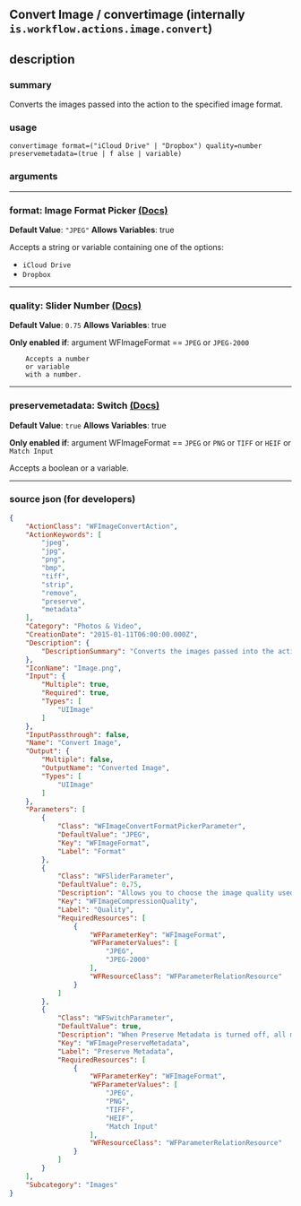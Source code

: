 
## Convert Image / convertimage (internally `is.workflow.actions.image.convert`)


## description

### summary

Converts the images passed into the action to the specified image format.


### usage
```
convertimage format=("iCloud Drive" | "Dropbox") quality=number preservemetadata=(true | f alse | variable)
```

### arguments

---

### format: Image Format Picker [(Docs)](https://pfgithub.github.io/shortcutslang/gettingstarted#enum-select-field)
**Default Value**: `"JPEG"`
**Allows Variables**: true



Accepts a string 
or variable
containing one of the options:

- `iCloud Drive`
- `Dropbox`

---

### quality: Slider Number [(Docs)](https://pfgithub.github.io/shortcutslang/gettingstarted#slider-number-fields)
**Default Value**: `0.75`
**Allows Variables**: true

**Only enabled if**: argument WFImageFormat == `JPEG` or `JPEG-2000`

		Accepts a number 
		or variable
		with a number.

---

### preservemetadata: Switch [(Docs)](https://pfgithub.github.io/shortcutslang/gettingstarted#switch-or-expanding-or-boolean-fields)
**Default Value**: ```
		true
		```
**Allows Variables**: true

**Only enabled if**: argument WFImageFormat == `JPEG` or `PNG` or `TIFF` or `HEIF` or `Match Input`

Accepts a boolean
or a variable.

---

### source json (for developers)

```json
{
	"ActionClass": "WFImageConvertAction",
	"ActionKeywords": [
		"jpeg",
		"jpg",
		"png",
		"bmp",
		"tiff",
		"strip",
		"remove",
		"preserve",
		"metadata"
	],
	"Category": "Photos & Video",
	"CreationDate": "2015-01-11T06:00:00.000Z",
	"Description": {
		"DescriptionSummary": "Converts the images passed into the action to the specified image format."
	},
	"IconName": "Image.png",
	"Input": {
		"Multiple": true,
		"Required": true,
		"Types": [
			"UIImage"
		]
	},
	"InputPassthrough": false,
	"Name": "Convert Image",
	"Output": {
		"Multiple": false,
		"OutputName": "Converted Image",
		"Types": [
			"UIImage"
		]
	},
	"Parameters": [
		{
			"Class": "WFImageConvertFormatPickerParameter",
			"DefaultValue": "JPEG",
			"Key": "WFImageFormat",
			"Label": "Format"
		},
		{
			"Class": "WFSliderParameter",
			"DefaultValue": 0.75,
			"Description": "Allows you to choose the image quality used when compressing the image file. Higher quality images will look better, but result in larger files.",
			"Key": "WFImageCompressionQuality",
			"Label": "Quality",
			"RequiredResources": [
				{
					"WFParameterKey": "WFImageFormat",
					"WFParameterValues": [
						"JPEG",
						"JPEG-2000"
					],
					"WFResourceClass": "WFParameterRelationResource"
				}
			]
		},
		{
			"Class": "WFSwitchParameter",
			"DefaultValue": true,
			"Description": "When Preserve Metadata is turned off, all metadata, such as the GPS coordinates where the photo was taken, will be stripped from the image file.",
			"Key": "WFImagePreserveMetadata",
			"Label": "Preserve Metadata",
			"RequiredResources": [
				{
					"WFParameterKey": "WFImageFormat",
					"WFParameterValues": [
						"JPEG",
						"PNG",
						"TIFF",
						"HEIF",
						"Match Input"
					],
					"WFResourceClass": "WFParameterRelationResource"
				}
			]
		}
	],
	"Subcategory": "Images"
}
```
